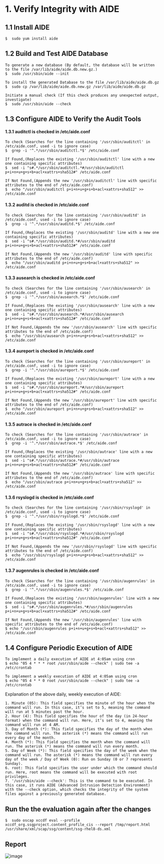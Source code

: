 # 1. Verify Integrity with AIDE

## 1.1 Install AIDE
	$  sudo yum install aide

## 1.2 Build and Test AIDE Database
	To generate a new database (By default, the database will be written to the file /var/lib/aide/aide.db.new.gz.)
	$  sudo /usr/sbin/aide --init

	To install the generated Database to the file /var/lib/aide/aide.db.gz
	$  sudo cp /var/lib/aide/aide.db.new.gz /var/lib/aide/aide.db.gz

	Initiate a manual check (If this check produces any unexpected output, investigate)
	$  sudo /usr/sbin/aide --check

## 1.3 Configure AIDE to Verify the Audit Tools
#### 1.3.1 auditctl is checked in /etc/aide.conf
  	To check (Searches for the line containing '/usr/sbin/auditctl' in /etc/aide.conf, used -i to ignore case)
   	$  grep -i '^.*/usr/sbin/auditctl.*$' /etc/aide.conf

  	If Found,(Replaces the existing '/usr/sbin/auditctl' line with a new one containing specific attributes)
   	$  sed -i "s#.*/usr/sbin/auditctl.*#/usr/sbin/auditctl p+i+n+u+g+s+b+acl+xattrs+sha512#" /etc/aide.conf

  	If Not Found,(Appends the new '/usr/sbin/auditctl' line with specific attributes to the end of /etc/aide.conf)
   	$  echo "/usr/sbin/auditctl p+i+n+u+g+s+b+acl+xattrs+sha512" >> /etc/aide.conf

#### 1.3.2 auditd is checked in /etc/aide.conf
  	To check (Searches for the line containing '/usr/sbin/auditd' in /etc/aide.conf, used -i to ignore case)
   	$  grep -i '^.*/usr/sbin/auditd.*$' /etc/aide.conf

  	If Found,(Replaces the existing '/usr/sbin/auditd' line with a new one containing specific attributes)
   	$  sed -i "s#.*/usr/sbin/auditd.*#/usr/sbin/auditd p+i+n+u+g+s+b+acl+xattrs+sha512#" /etc/aide.conf

  	If Not Found,(Appends the new '/usr/sbin/auditd' line with specific attributes to the end of /etc/aide.conf)
   	$  echo "/usr/sbin/auditd p+i+n+u+g+s+b+acl+xattrs+sha512" >> /etc/aide.conf

#### 1.3.3 ausearch is checked in /etc/aide.conf
  	To check (Searches for the line containing '/usr/sbin/ausearch' in /etc/aide.conf, used -i to ignore case)
   	$  grep -i '^.*/usr/sbin/ausearch.*$' /etc/aide.conf

  	If Found,(Replaces the existing '/usr/sbin/ausearch' line with a new one containing specific attributes)
   	$  sed -i "s#.*/usr/sbin/ausearch.*#/usr/sbin/ausearch p+i+n+u+g+s+b+acl+xattrs+sha512#" /etc/aide.conf

  	If Not Found,(Appends the new '/usr/sbin/ausearch' line with specific attributes to the end of /etc/aide.conf)
   	$  echo "/usr/sbin/ausearch p+i+n+u+g+s+b+acl+xattrs+sha512" >> /etc/aide.conf

#### 1.3.4 aureport is checked in /etc/aide.conf
  	To check (Searches for the line containing '/usr/sbin/aureport' in /etc/aide.conf, used -i to ignore case)
   	$  grep -i '^.*/usr/sbin/aureport.*$' /etc/aide.conf

  	If Found,(Replaces the existing '/usr/sbin/aureport' line with a new one containing specific attributes)
   	$  sed -i "s#.*/usr/sbin/aureport.*#/usr/sbin/aureport p+i+n+u+g+s+b+acl+xattrs+sha512#" /etc/aide.conf

  	If Not Found,(Appends the new '/usr/sbin/aureport' line with specific attributes to the end of /etc/aide.conf)
   	$  echo "/usr/sbin/aureport p+i+n+u+g+s+b+acl+xattrs+sha512" >> /etc/aide.conf

#### 1.3.5 autrace is checked in /etc/aide.conf
  	To check (Searches for the line containing '/usr/sbin/autrace' in /etc/aide.conf, used -i to ignore case)
   	$  grep -i '^.*/usr/sbin/autrace.*$' /etc/aide.conf

  	If Found,(Replaces the existing '/usr/sbin/autrace' line with a new one containing specific attributes)
   	$  sed -i "s#.*/usr/sbin/autrace.*#/usr/sbin/autrace p+i+n+u+g+s+b+acl+xattrs+sha512#" /etc/aide.conf

  	If Not Found,(Appends the new '/usr/sbin/autrace' line with specific attributes to the end of /etc/aide.conf)
   	$  echo "/usr/sbin/autrace p+i+n+u+g+s+b+acl+xattrs+sha512" >> /etc/aide.conf

#### 1.3.6 rsyslogd is checked in /etc/aide.conf
  	To check (Searches for the line containing '/usr/sbin/rsyslogd' in /etc/aide.conf, used -i to ignore case)
   	$  grep -i '^.*/usr/sbin/rsyslogd.*$' /etc/aide.conf

  	If Found,(Replaces the existing '/usr/sbin/rsyslogd' line with a new one containing specific attributes)
   	$  sed -i "s#.*/usr/sbin/rsyslogd.*#/usr/sbin/rsyslogd p+i+n+u+g+s+b+acl+xattrs+sha512#" /etc/aide.conf

  	If Not Found,(Appends the new '/usr/sbin/rsyslogd' line with specific attributes to the end of /etc/aide.conf)
   	$  echo "/usr/sbin/rsyslogd p+i+n+u+g+s+b+acl+xattrs+sha512" >> /etc/aide.conf

#### 1.3.7 augenrules is checked in /etc/aide.conf
  	To check (Searches for the line containing '/usr/sbin/augenrules' in /etc/aide.conf, used -i to ignore case)
   	$  grep -i '^.*/usr/sbin/augenrules.*$' /etc/aide.conf

  	If Found,(Replaces the existing '/usr/sbin/augenrules' line with a new one containing specific attributes)
   	$  sed -i "s#.*/usr/sbin/augenrules.*#/usr/sbin/augenrules p+i+n+u+g+s+b+acl+xattrs+sha512#" /etc/aide.conf

  	If Not Found,(Appends the new '/usr/sbin/augenrules' line with specific attributes to the end of /etc/aide.conf)
   	$ echo "/usr/sbin/augenrules p+i+n+u+g+s+b+acl+xattrs+sha512" >> /etc/aide.conf

## 1.4 Configure Periodic Execution of AIDE
	To implement a daily execution of AIDE at 4:05am using cron
 	$ echo "05 4 * * * root /usr/sbin/aide --check" | sudo tee -a /etc/crontab

  	To implement a weekly execution of AIDE at 4:05am using cron
	$ echo "05 4 * * 0 root /usr/sbin/aide --check" | sudo tee -a /etc/crontab

 Explanation of the above daily, weekly execution of AIDE:

	1. Minute (05): This field specifies the minute of the hour when the command will run. In this case, it’s set to 5, meaning the command will run at 5 minutes past the hour.
	2. Hour (4): This field specifies the hour of the day (in 24-hour format) when the command will run. Here, it’s set to 4, meaning the command will run at 4 AM.
	3. Day of Month (*): This field specifies the day of the month when the command will run. The asterisk (*) means the command will run every day of the month.
	4. Month (*): This field specifies the month when the command will run. The asterisk (*) means the command will run every month.
	5. Day of Week (*): This field specifies the day of the week when the command will run. The asterisk (*) means the command will run every day of the week / Day of Week (0): Run on Sunday (0 or 7 represents Sunday).
	6. root: This field specifies the user under which the command should run. Here, root means the command will be executed with root privileges.
	7. '/usr/sbin/aide --check': This is the command to be executed. In this case, it runs AIDE (Advanced Intrusion Detection Environment) with the --check option, which checks the integrity of the system files against a previously generated database.

## Run the the evaluation again after the changes
	$  sudo oscap xccdf eval --profile xccdf_org.ssgproject.content_profile_cis --report /tmp/report.html /usr/share/xml/scap/ssg/content/ssg-rhel8-ds.xml

 ## Report
 ![image](https://github.com/Aththas/Configure-RHEL-for-CIS-Benchmark/assets/121440481/daa6558c-cbcd-4ac4-8133-7d31b2a7dd74)

